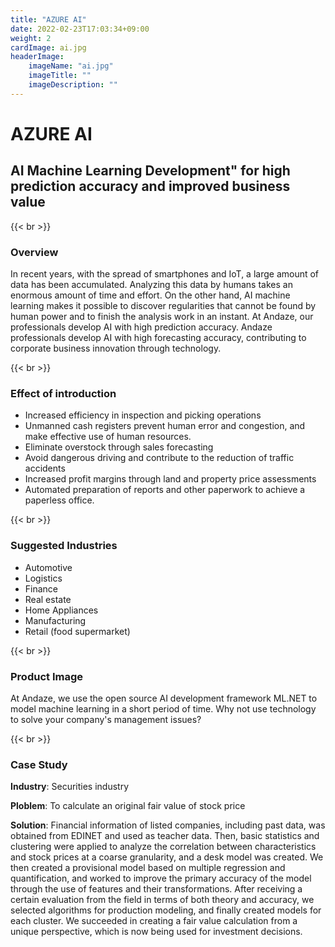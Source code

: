 ```yaml
---
title: "AZURE AI"
date: 2022-02-23T17:03:34+09:00
weight: 2
cardImage: ai.jpg
headerImage:
    imageName: "ai.jpg"
    imageTitle: ""
    imageDescription: ""
---
```


# AZURE AI

## AI Machine Learning Development" for high prediction accuracy and improved business value

{{< br >}}

### Overview

In recent years, with the spread of smartphones and IoT, a large amount of data has been accumulated. Analyzing this data by humans takes an enormous amount of time and effort. On the other hand, AI machine learning makes it possible to discover regularities that cannot be found by human power and to finish the analysis work in an instant. At Andaze, our professionals develop AI with high prediction accuracy. Andaze professionals develop AI with high forecasting accuracy, contributing to corporate business innovation through technology.

{{< br >}}

### Effect of introduction

- Increased efficiency in inspection and picking operations
- Unmanned cash registers prevent human error and congestion, and make effective use of human resources.
- Eliminate overstock through sales forecasting
- Avoid dangerous driving and contribute to the reduction of traffic accidents
- Increased profit margins through land and property price assessments
- Automated preparation of reports and other paperwork to achieve a paperless office.

{{< br >}}

### Suggested Industries

- Automotive
- Logistics
- Finance
- Real estate
- Home Appliances
- Manufacturing
- Retail (food supermarket)

{{< br >}}

### Product Image

At Andaze, we use the open source AI development framework ML.NET to model machine learning in a short period of time. Why not use technology to solve your company's management issues?

{{< br >}}

### Case Study

**Industry**: Securities industry

**Ploblem**: To calculate an original fair value of stock price

**Solution**: Financial information of listed companies, including past data, was obtained from EDINET and used as teacher data. Then, basic statistics and clustering were applied to analyze the correlation between characteristics and stock prices at a coarse granularity, and a desk model was created. We then created a provisional model based on multiple regression and quantification, and worked to improve the primary accuracy of the model through the use of features and their transformations. After receiving a certain evaluation from the field in terms of both theory and accuracy, we selected algorithms for production modeling, and finally created models for each cluster. We succeeded in creating a fair value calculation from a unique perspective, which is now being used for investment decisions.